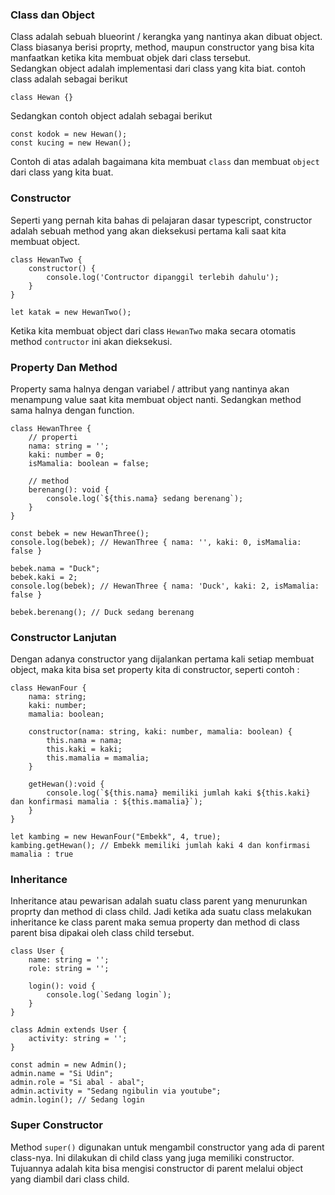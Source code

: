 ### Class dan Object
Class adalah sebuah blueorint / kerangka yang nantinya akan dibuat object. Class biasanya berisi proprty, method, maupun constructor 
yang bisa kita manfaatkan ketika kita membuat objek dari class tersebut.<br />
Sedangkan object adalah implementasi dari class yang kita biat.
contoh class adalah sebagai berikut
```
class Hewan {}
```
Sedangkan contoh object adalah sebagai berikut
```
const kodok = new Hewan();
const kucing = new Hewan();
```
Contoh di atas adalah bagaimana kita membuat `class` dan membuat `object` dari class yang kita buat.

### Constructor
Seperti yang pernah kita bahas di pelajaran dasar typescript, constructor adalah sebuah method yang akan dieksekusi pertama kali 
saat kita membuat object.
```
class HewanTwo {
    constructor() {
        console.log('Contructor dipanggil terlebih dahulu');
    }
}

let katak = new HewanTwo();
```
Ketika kita membuat object dari class `HewanTwo` maka secara otomatis method `contructor` ini akan dieksekusi.

### Property Dan Method
Property sama halnya dengan variabel / attribut yang nantinya akan menampung value saat kita membuat object nanti. 
Sedangkan method sama halnya dengan function.
```
class HewanThree {
    // properti
    nama: string = '';
    kaki: number = 0;
    isMamalia: boolean = false;

    // method
    berenang(): void {
        console.log(`${this.nama} sedang berenang`);
    }
}

const bebek = new HewanThree();
console.log(bebek); // HewanThree { nama: '', kaki: 0, isMamalia: false }

bebek.nama = "Duck";
bebek.kaki = 2;
console.log(bebek); // HewanThree { nama: 'Duck', kaki: 2, isMamalia: false }

bebek.berenang(); // Duck sedang berenang
```

### Constructor Lanjutan
Dengan adanya constructor yang dijalankan pertama kali setiap membuat object, maka kita bisa set property kita di constructor, seperti contoh :
```
class HewanFour {
    nama: string;
    kaki: number;
    mamalia: boolean;

    constructor(nama: string, kaki: number, mamalia: boolean) {
        this.nama = nama;
        this.kaki = kaki;
        this.mamalia = mamalia;
    }
    
    getHewan():void {
        console.log(`${this.nama} memiliki jumlah kaki ${this.kaki} dan konfirmasi mamalia : ${this.mamalia}`);
    }
}

let kambing = new HewanFour("Embekk", 4, true);
kambing.getHewan(); // Embekk memiliki jumlah kaki 4 dan konfirmasi mamalia : true
```

### Inheritance
Inheritance atau pewarisan adalah suatu class parent yang menurunkan proprty dan method di class child. Jadi ketika ada suatu class 
melakukan inheritance ke class parent maka semua property dan method di class parent bisa dipakai oleh class child tersebut.
```
class User {
    name: string = '';
    role: string = '';

    login(): void {
        console.log(`Sedang login`);
    }
}

class Admin extends User {
    activity: string = '';
}

const admin = new Admin();
admin.name = "Si Udin";
admin.role = "Si abal - abal";
admin.activity = "Sedang ngibulin via youtube";
admin.login(); // Sedang login
```

### Super Constructor
Method `super()` digunakan untuk mengambil constructor yang ada di parent class-nya. Ini dilakukan di child class yang juga 
memiliki constructor. Tujuannya adalah kita bisa mengisi constructor di parent melalui object yang diambil dari class child.

